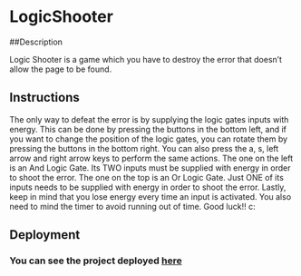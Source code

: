 # LogicShooter

##Description

Logic Shooter is a game which you have to destroy the error that doesn’t allow the page to be found.

## Instructions 

The only way to defeat the error is by supplying the logic gates inputs with energy. This can be done by pressing the buttons in the bottom left, and if you want to change the position of the logic gates, you can rotate them by pressing the buttons in the bottom right.
You can also press the a, s, left arrow and right arrow keys to perform the same actions.
The one on the left is an And Logic Gate. Its TWO inputs must be supplied with energy in order to shoot the error.
The one on the top is an Or Logic Gate. Just ONE of its inputs needs to be supplied with energy in order to shoot the error.
Lastly, keep in mind that you lose energy every time an input is activated. You also need to mind the timer to avoid running out of time. Good luck!! c:

## Deployment

### You can see the project deployed <a href="https://js13kgames.com/entries/logic-shooter">here</a>


